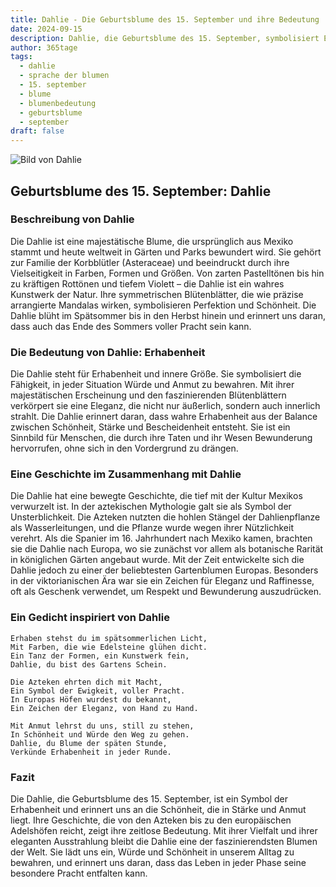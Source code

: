 ```yaml
---
title: Dahlie - Die Geburtsblume des 15. September und ihre Bedeutung
date: 2024-09-15
description: Dahlie, die Geburtsblume des 15. September, symbolisiert Erhabenheit. Erfahre mehr über ihre Geschichte, Bedeutung und Symbolik in der Sprache der Blumen.
author: 365tage
tags:
  - dahlie
  - sprache der blumen
  - 15. september
  - blume
  - blumenbedeutung
  - geburtsblume
  - september
draft: false
---
```


![Bild von Dahlie](https://cdn.pixabay.com/photo/2021/10/09/13/06/dahlia-6694148_1280.jpg#center)

## Geburtsblume des 15. September: Dahlie

### Beschreibung von Dahlie

Die Dahlie ist eine majestätische Blume, die ursprünglich aus Mexiko stammt und heute weltweit in Gärten und Parks bewundert wird. Sie gehört zur Familie der Korbblütler (Asteraceae) und beeindruckt durch ihre Vielseitigkeit in Farben, Formen und Größen. Von zarten Pastelltönen bis hin zu kräftigen Rottönen und tiefem Violett – die Dahlie ist ein wahres Kunstwerk der Natur. Ihre symmetrischen Blütenblätter, die wie präzise arrangierte Mandalas wirken, symbolisieren Perfektion und Schönheit. Die Dahlie blüht im Spätsommer bis in den Herbst hinein und erinnert uns daran, dass auch das Ende des Sommers voller Pracht sein kann.

### Die Bedeutung von Dahlie: Erhabenheit

Die Dahlie steht für Erhabenheit und innere Größe. Sie symbolisiert die Fähigkeit, in jeder Situation Würde und Anmut zu bewahren. Mit ihrer majestätischen Erscheinung und den faszinierenden Blütenblättern verkörpert sie eine Eleganz, die nicht nur äußerlich, sondern auch innerlich strahlt. Die Dahlie erinnert daran, dass wahre Erhabenheit aus der Balance zwischen Schönheit, Stärke und Bescheidenheit entsteht. Sie ist ein Sinnbild für Menschen, die durch ihre Taten und ihr Wesen Bewunderung hervorrufen, ohne sich in den Vordergrund zu drängen.

### Eine Geschichte im Zusammenhang mit Dahlie

Die Dahlie hat eine bewegte Geschichte, die tief mit der Kultur Mexikos verwurzelt ist. In der aztekischen Mythologie galt sie als Symbol der Unsterblichkeit. Die Azteken nutzten die hohlen Stängel der Dahlienpflanze als Wasserleitungen, und die Pflanze wurde wegen ihrer Nützlichkeit verehrt. Als die Spanier im 16. Jahrhundert nach Mexiko kamen, brachten sie die Dahlie nach Europa, wo sie zunächst vor allem als botanische Rarität in königlichen Gärten angebaut wurde. Mit der Zeit entwickelte sich die Dahlie jedoch zu einer der beliebtesten Gartenblumen Europas. Besonders in der viktorianischen Ära war sie ein Zeichen für Eleganz und Raffinesse, oft als Geschenk verwendet, um Respekt und Bewunderung auszudrücken.

### Ein Gedicht inspiriert von Dahlie

```
Erhaben stehst du im spätsommerlichen Licht,  
Mit Farben, die wie Edelsteine glühen dicht.  
Ein Tanz der Formen, ein Kunstwerk fein,  
Dahlie, du bist des Gartens Schein.  

Die Azteken ehrten dich mit Macht,  
Ein Symbol der Ewigkeit, voller Pracht.  
In Europas Höfen wurdest du bekannt,  
Ein Zeichen der Eleganz, von Hand zu Hand.  

Mit Anmut lehrst du uns, still zu stehen,  
In Schönheit und Würde den Weg zu gehen.  
Dahlie, du Blume der späten Stunde,  
Verkünde Erhabenheit in jeder Runde.  
```

### Fazit

Die Dahlie, die Geburtsblume des 15. September, ist ein Symbol der Erhabenheit und erinnert uns an die Schönheit, die in Stärke und Anmut liegt. Ihre Geschichte, die von den Azteken bis zu den europäischen Adelshöfen reicht, zeigt ihre zeitlose Bedeutung. Mit ihrer Vielfalt und ihrer eleganten Ausstrahlung bleibt die Dahlie eine der faszinierendsten Blumen der Welt. Sie lädt uns ein, Würde und Schönheit in unserem Alltag zu bewahren, und erinnert uns daran, dass das Leben in jeder Phase seine besondere Pracht entfalten kann.